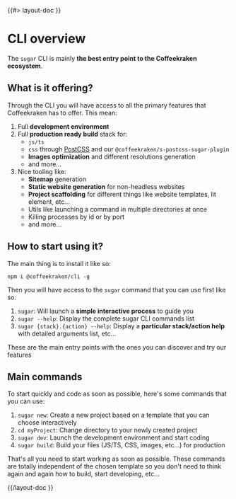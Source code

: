 <!--
/**
 * @name            Overview
 * @namespace       doc.cli
 * @type            Markdown
 * @platform        md
 * @status          stable
 * @menu            Documentation / CLI           /doc/cli/overview
 *
 * @since           2.0.0
 * @author    Olivier Bossel <olivier.bossel@gmail.com> (https://olivierbossel.com)
 */
-->

{{#> layout-doc }}

# CLI overview

The `sugar` CLI is mainly **the best entry point to the Coffeekraken ecosystem**.

## What is it offering?

Through the CLI you will have access to all the primary features that Coffeekraken has to offer. This mean:

1. Full **development environment**
2. Full **production ready build** stack for:
    - `js/ts`
    - `css` through [PostCSS](https://postcss.org) and our `@coffeekraken/s-postcss-sugar-plugin`
    - **Images optimization** and different resolutions generation
    - and more...
3. Nice tooling like:
    - **Sitemap** generation
    - **Static website generation** for non-headless websites
    - **Project scaffolding** for different things like website templates, lit element, etc...
    - Utils like launching a command in multiple directories at once
    - Killing processes by id or by port
    - and more...

## How to start using it?

The main thing is to install it like so:

```shell
npm i @coffeekraken/cli -g
```

Then you will have access to the `sugar` command that you can use first like so:

1. `sugar`: Will launch a **simple interactive process** to guide you
2. `sugar --help`: Display the complete sugar CLI commands list
3. `sugar {stack}.{action} --help`: Display a **particular stack/action help** with detailed arguments list, etc...

These are the main entry points with the ones you can discover and try our features

## Main commands

To start quickly and code as soon as possible, here's some commands that you can use:

1. `sugar new`: Create a new project based on a template that you can choose interactively
2. `cd myProject`: Change directory to your newly created project
3. `sugar dev`: Launch the development environment and start coding
4. `sugar build`: Build your files (JS/TS, CSS, images, etc...) for production

That's all you need to start working as soon as possible. These commands are totally independent of the chosen template so you don't need to think again and again how to build, start developing, etc...

{{/layout-doc }}
